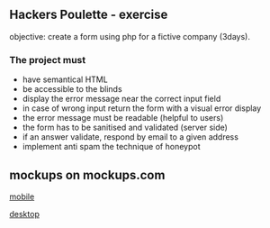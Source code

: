 ## Hackers Poulette - exercise
  objective: create a form using php for a fictive company (3days).
  
### The project must
  * have semantical HTML
  * be accessible to the blinds
  * display the error message near the correct input field
  * in case of wrong input return the form with a visual error display
  * the error message must be readable (helpful to users)
  * the form has to be sanitised and validated (server side)
  * if an answer validate, respond by email to a given address
  * implement anti spam the technique of honeypot
  

## mockups on mockups.com

  [mobile](https://app.moqups.com/ZyYoUvJCMK/view?ui=0)
  
  [desktop](https://app.moqups.com/ZyYoUvJCMK/view/page/abdc63ccf?ui=0)

